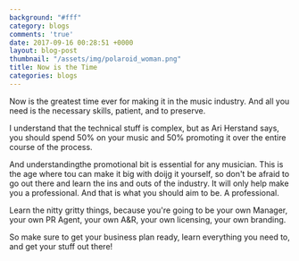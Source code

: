 ```yaml
---
background: "#fff"
category: blogs
comments: 'true'
date: 2017-09-16 00:28:51 +0000
layout: blog-post
thumbnail: "/assets/img/polaroid_woman.png"
title: Now is the Time
categories: blogs
---
```

Now is the greatest time ever for making it in the music industry. And all you need is the necessary skills, patient, and to preserve. 

I understand that the technical stuff is complex, but as Ari Herstand says, you should spend 50% on your music and 50% promoting it over the entire course of the process. 

And understandingthe promotional bit is essential for any musician. This is the age where tou can make it big with doijg it yourself, so don't be afraid to go out there and learn the ins and outs of the industry. It will only help make you a professional. And that is what you should aim to be. A professional. 

Learn the nitty gritty things, because you're going to be your own Manager, your own PR Agent, your own A&R, your own licensing, your own branding. 

So make sure to get your business plan ready, learn everything you need to, and get your stuff out there!

